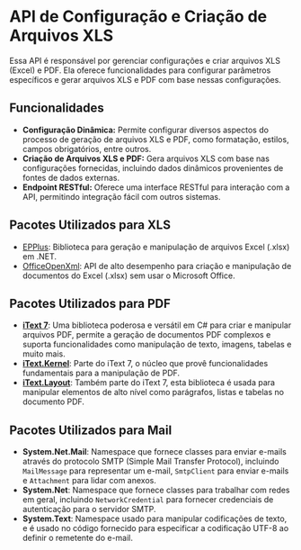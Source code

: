 # API de Configuração e Criação de Arquivos XLS

Essa API é responsável por gerenciar configurações e criar arquivos XLS (Excel) e PDF. Ela oferece funcionalidades para configurar parâmetros específicos e gerar arquivos XLS e PDF com base nessas configurações.

## Funcionalidades

- **Configuração Dinâmica:** Permite configurar diversos aspectos do processo de geração de arquivos XLS e PDF, como formatação, estilos, campos obrigatórios, entre outros.
- **Criação de Arquivos XLS e PDF:** Gera arquivos XLS com base nas configurações fornecidas, incluindo dados dinâmicos provenientes de fontes de dados externas.
- **Endpoint RESTful:** Oferece uma interface RESTful para interação com a API, permitindo integração fácil com outros sistemas.

## Pacotes Utilizados para XLS 

- [EPPlus](https://github.com/EPPlusSoftware/EPPlus): Biblioteca para geração e manipulação de arquivos Excel (.xlsx) em .NET.
- [OfficeOpenXml](https://github.com/JanKallman/EPPlus): API de alto desempenho para criação e manipulação de documentos do Excel (.xlsx) sem usar o Microsoft Office.

## Pacotes Utilizados para PDF 

- **[iText 7](https://itextpdf.com/)**: Uma biblioteca poderosa e versátil em C# para criar e manipular arquivos PDF, permite a geração de documentos PDF complexos e suporta funcionalidades como manipulação de texto, imagens, tabelas e muito mais.
- **[iText.Kernel](https://itextpdf.com/en/products/itext-7/itext-7-core)**: Parte do iText 7, o núcleo que provê funcionalidades fundamentais para a manipulação de PDF.
- **[iText.Layout](https://itextpdf.com/en/products/itext-7/itext-7-core)**: Também parte do iText 7, esta biblioteca é usada para manipular elementos de alto nível como parágrafos, listas e tabelas no documento PDF.

## Pacotes Utilizados para Mail 

- **System.Net.Mail**: Namespace que fornece classes para enviar e-mails através do protocolo SMTP (Simple Mail Transfer Protocol), incluindo `MailMessage` para representar um e-mail, `SmtpClient` para enviar e-mails e `Attachment` para lidar com anexos.
- **System.Net**: Namespace que fornece classes para trabalhar com redes em geral, incluindo `NetworkCredential` para fornecer credenciais de autenticação para o servidor SMTP.
- **System.Text**: Namespace usado para manipular codificações de texto, e é usado no código fornecido para especificar a codificação UTF-8 ao definir o remetente do e-mail.

